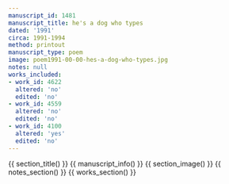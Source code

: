 ```yaml
---
manuscript_id: 1481
manuscript_title: he's a dog who types
dated: '1991'
circa: 1991-1994
method: printout
manuscript_type: poem
image: poem1991-00-00-hes-a-dog-who-types.jpg
notes: null
works_included:
- work_id: 4622
  altered: 'no'
  edited: 'no'
- work_id: 4559
  altered: 'no'
  edited: 'no'
- work_id: 4100
  altered: 'yes'
  edited: 'no'
---
```


{{ section_title() }}
{{ manuscript_info() }}
{{ section_image() }}
{{ notes_section() }}
{{ works_section() }}
